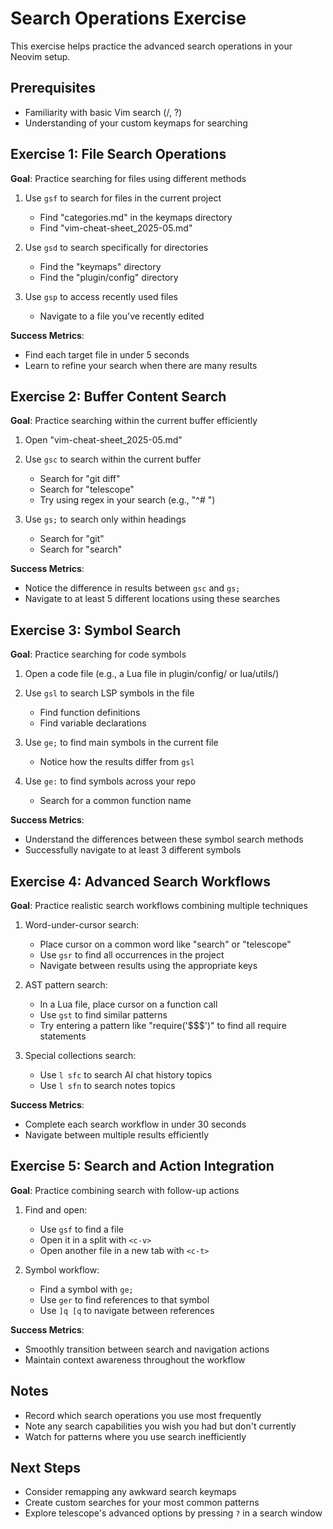 # Search Operations Exercise

This exercise helps practice the advanced search operations in your Neovim setup.

## Prerequisites
- Familiarity with basic Vim search (/, ?)
- Understanding of your custom keymaps for searching

## Exercise 1: File Search Operations

**Goal**: Practice searching for files using different methods

1. Use `gsf` to search for files in the current project
   - Find "categories.md" in the keymaps directory
   - Find "vim-cheat-sheet_2025-05.md"

2. Use `gsd` to search specifically for directories
   - Find the "keymaps" directory
   - Find the "plugin/config" directory

3. Use `gsp` to access recently used files
   - Navigate to a file you've recently edited

**Success Metrics**:
- Find each target file in under 5 seconds
- Learn to refine your search when there are many results

## Exercise 2: Buffer Content Search

**Goal**: Practice searching within the current buffer efficiently

1. Open "vim-cheat-sheet_2025-05.md"

2. Use `gsc` to search within the current buffer
   - Search for "git diff"
   - Search for "telescope"
   - Try using regex in your search (e.g., "^# ")

3. Use `gs;` to search only within headings
   - Search for "git"
   - Search for "search"

**Success Metrics**:
- Notice the difference in results between `gsc` and `gs;`
- Navigate to at least 5 different locations using these searches

## Exercise 3: Symbol Search

**Goal**: Practice searching for code symbols

1. Open a code file (e.g., a Lua file in plugin/config/ or lua/utils/)

2. Use `gsl` to search LSP symbols in the file
   - Find function definitions
   - Find variable declarations

3. Use `ge;` to find main symbols in the current file
   - Notice how the results differ from `gsl`

4. Use `ge:` to find symbols across your repo
   - Search for a common function name

**Success Metrics**:
- Understand the differences between these symbol search methods
- Successfully navigate to at least 3 different symbols

## Exercise 4: Advanced Search Workflows

**Goal**: Practice realistic search workflows combining multiple techniques

1. Word-under-cursor search:
   - Place cursor on a common word like "search" or "telescope"
   - Use `gsr` to find all occurrences in the project
   - Navigate between results using the appropriate keys

2. AST pattern search:
   - In a Lua file, place cursor on a function call
   - Use `gst` to find similar patterns
   - Try entering a pattern like "require('$$$')" to find all require statements

3. Special collections search:
   - Use `l sfc` to search AI chat history topics
   - Use `l sfn` to search notes topics

**Success Metrics**:
- Complete each search workflow in under 30 seconds
- Navigate between multiple results efficiently

## Exercise 5: Search and Action Integration

**Goal**: Practice combining search with follow-up actions

1. Find and open:
   - Use `gsf` to find a file
   - Open it in a split with `<c-v>`
   - Open another file in a new tab with `<c-t>`

2. Symbol workflow:
   - Find a symbol with `ge;`
   - Use `ger` to find references to that symbol
   - Use `]q [q` to navigate between references

**Success Metrics**:
- Smoothly transition between search and navigation actions
- Maintain context awareness throughout the workflow

## Notes
- Record which search operations you use most frequently
- Note any search capabilities you wish you had but don't currently
- Watch for patterns where you use search inefficiently

## Next Steps
- Consider remapping any awkward search keymaps
- Create custom searches for your most common patterns
- Explore telescope's advanced options by pressing `?` in a search window